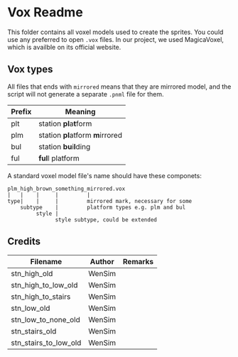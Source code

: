 # Vox Readme

This folder contains all voxel models used to create the sprites. You could use any preferred to open `.vox` files. In our project, we used MagicaVoxel, which is availble on its official website.

## Vox types

All files that ends with `mirrored` means that they are mirrored model, and the script will not generate a separate `.pnml` file for them.

|Prefix|Meaning|
|---|---|
|plt|station **pl**a**t**form|
|plm|station **pl**atform **m**irrored|
|bul|station **bu**i**l**ding|
|ful|**ful**l platform|

A standard voxel model file's name should have these componets:
```
plm_high_brown_something_mirrored.vox
|   |    |     |         |
type|    |     |         mirrored mark, necessary for some
    subtype    |         platform types e.g. plm and bul
         style |
               style subtype, could be extended
```

## Credits

|Filename|Author|Remarks|
|---|---|---|
|stn_high_old|WenSim|
|stn_high_to_low_old|WenSim
|stn_high_to_stairs|WenSim
|stn_low_old|WenSim
|stn_low_to_none_old|WenSim
|stn_stairs_old|WenSim
|stn_stairs_to_low_old|WenSim